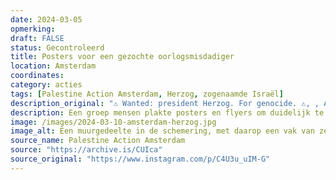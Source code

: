 ```yaml
---
date: 2024-03-05
opmerking: 
draft: FALSE
status: Gecontroleerd
title: Posters voor een gezochte oorlogsmisdadiger
location: Amsterdam
coordinates: 
category: acties
tags: [Palestine Action Amsterdam, Herzog, zogenaamde Israël]
description_original: "⚠️ Wanted: president Herzog. For genocide. ⚠️, , An affinity group of Pal Action Amsterdam took part in a postering and flyer action to give genocidal president Yithak Hertzog the welcome he deserves. , , Hertzog is not welcome in the Netherlands! we condemn the invitation by the National Holocaust and King Willem Alexander of the prime minister of a genocidal and apartheid state."
description: Een groep mensen plakte posters en flyers om duidelijk te maken dat de genocidale Yitzhak Herzog, president van de zionistische entiteit, niet welkom is in Nederland.
image: /images/2024-03-10-amsterdam-herzog.jpg
image_alt: Een muurgedeelte in de schemering, met daarop een vak van zes posters met daarop een portret van Yitzhak Herzog en de tekst (in het Engels) 'Yitzhak Herzog schuldig aan genocide'. Aan de rechterzijde is een hand met daarin een drinkfles zichtbaar.
source_name: Palestine Action Amsterdam
source: "https://archive.is/CUIca"
source_original: "https://www.instagram.com/p/C4U3u_uIM-G"
---
```

